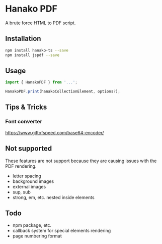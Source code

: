 # Hanako PDF
A brute force HTML to PDF script.

## Installation

```bash
npm install hanako-ts --save
npm install jspdf --save
```

## Usage
```javascript
import { HanakoPDF } from '...';

HanakoPDF.print(hanakoCollectionElement, options?);
```

## Tips & Tricks

### Font converter

https://www.giftofspeed.com/base64-encoder/

## Not supported

These features are not support because they are causing issues with the PDF rendering.

- letter spacing
- background images
- external images
- sup, sub
- strong, em, etc. nested inside elements

## Todo
- npm package, etc.
- callback system for special elements rendering
- page numbering format

